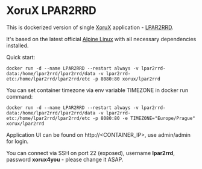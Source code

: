 # XoruX LPAR2RRD
This is dockerized version of single [XoruX](https://www.xorux.com) application - [LPAR2RRD](https://www.lpar2rrd.com).

It's based on the latest official [Alpine Linux](https://hub.docker.com/_/alpine) with all necessary dependencies installed.

Quick start:

    docker run -d --name LPAR2RRD --restart always -v lpar2rrd-data:/home/lpar2rrd/lpar2rrd/data -v lpar2rrd-etc:/home/lpar2rrd/lpar2rrd/etc -p 8080:80 xorux/lpar2rrd

You can set container timezone via env variable TIMEZONE in docker run command:

    docker run -d --name LPAR2RRD --restart always -v lpar2rrd-data:/home/lpar2rrd/lpar2rrd/data -v lpar2rrd-etc:/home/lpar2rrd/lpar2rrd/etc -p 8080:80 -e TIMEZONE="Europe/Prague" xorux/lpar2rrd

Application UI can be found on http://<CONTAINER_IP>, use admin/admin for login.

You can connect via SSH on port 22 (exposed), username **lpar2rrd**, password **xorux4you** - please change it ASAP.
